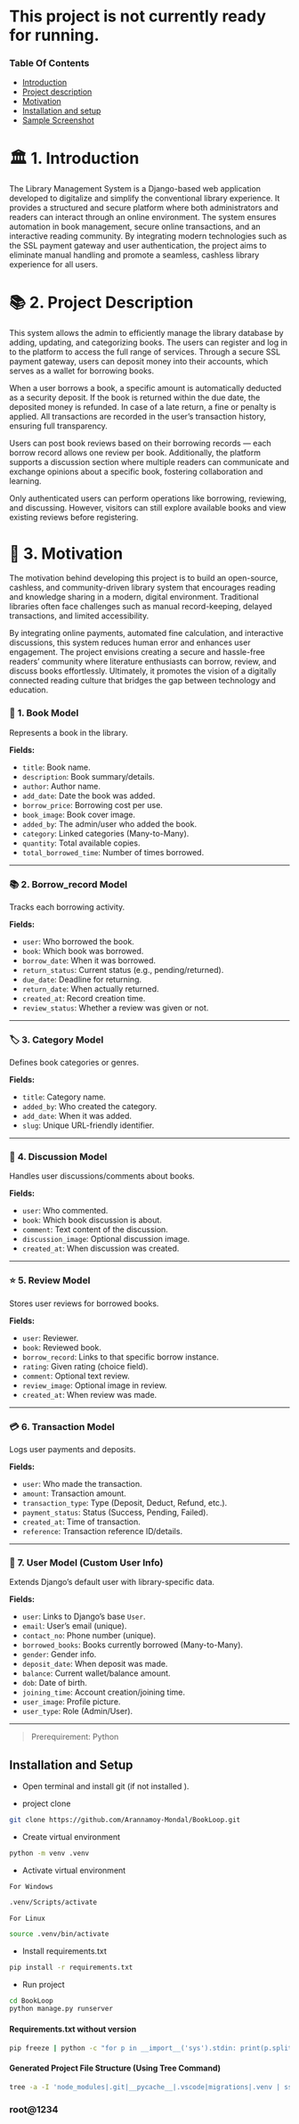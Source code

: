 

# This project is not currently ready for running.

<!-- > URL- https://bookloop-s6np.onrender.com -->

### Table Of Contents
- [Introduction](#️-1-introduction)
- [Project description](#-2-project-description)
- [Motivation](#-3-motivation)
- [Installation and setup](#installation-and-setup)
- [Sample Screenshot](#screenshot)
# 🏛️ 1. Introduction

The Library Management System is a Django-based web application developed to digitalize and simplify the conventional library experience. It provides a structured and secure platform where both administrators and readers can interact through an online environment. The system ensures automation in book management, secure online transactions, and an interactive reading community. By integrating modern technologies such as the SSL payment gateway and user authentication, the project aims to eliminate manual handling and promote a seamless, cashless library experience for all users.


# 📚 2. Project Description

This system allows the admin to efficiently manage the library database by adding, updating, and categorizing books. The users can register and log in to the platform to access the full range of services. Through a secure SSL payment gateway, users can deposit money into their accounts, which serves as a wallet for borrowing books.

When a user borrows a book, a specific amount is automatically deducted as a security deposit. If the book is returned within the due date, the deposited money is refunded. In case of a late return, a fine or penalty is applied. All transactions are recorded in the user’s transaction history, ensuring full transparency.

Users can post book reviews based on their borrowing records — each borrow record allows one review per book. Additionally, the platform supports a discussion section where multiple readers can communicate and exchange opinions about a specific book, fostering collaboration and learning.

Only authenticated users can perform operations like borrowing, reviewing, and discussing. However, visitors can still explore available books and view existing reviews before registering.


# 🌟 3. Motivation

The motivation behind developing this project is to build an open-source, cashless, and community-driven library system that encourages reading and knowledge sharing in a modern, digital environment. Traditional libraries often face challenges such as manual record-keeping, delayed transactions, and limited accessibility.

By integrating online payments, automated fine calculation, and interactive discussions, this system reduces human error and enhances user engagement. The project envisions creating a secure and hassle-free readers’ community where literature enthusiasts can borrow, review, and discuss books effortlessly. Ultimately, it promotes the vision of a digitally connected reading culture that bridges the gap between technology and education.


### 🧾 **1. Book Model**

Represents a book in the library.

**Fields:**

* `title`: Book name.
* `description`: Book summary/details.
* `author`: Author name.
* `add_date`: Date the book was added.
* `borrow_price`: Borrowing cost per use.
* `book_image`: Book cover image.
* `added_by`: The admin/user who added the book.
* `category`: Linked categories (Many-to-Many).
* `quantity`: Total available copies.
* `total_borrowed_time`: Number of times borrowed.

---

### 📚 **2. Borrow_record Model**

Tracks each borrowing activity.

**Fields:**

* `user`: Who borrowed the book.
* `book`: Which book was borrowed.
* `borrow_date`: When it was borrowed.
* `return_status`: Current status (e.g., pending/returned).
* `due_date`: Deadline for returning.
* `return_date`: When actually returned.
* `created_at`: Record creation time.
* `review_status`: Whether a review was given or not.

---

### 🏷️ **3. Category Model**

Defines book categories or genres.

**Fields:**

* `title`: Category name.
* `added_by`: Who created the category.
* `add_date`: When it was added.
* `slug`: Unique URL-friendly identifier.

---

### 💬 **4. Discussion Model**

Handles user discussions/comments about books.

**Fields:**

* `user`: Who commented.
* `book`: Which book discussion is about.
* `comment`: Text content of the discussion.
* `discussion_image`: Optional discussion image.
* `created_at`: When discussion was created.

---

### ⭐ **5. Review Model**

Stores user reviews for borrowed books.

**Fields:**

* `user`: Reviewer.
* `book`: Reviewed book.
* `borrow_record`: Links to that specific borrow instance.
* `rating`: Given rating (choice field).
* `comment`: Optional text review.
* `review_image`: Optional image in review.
* `created_at`: When review was made.

---

### 💳 **6. Transaction Model**

Logs user payments and deposits.

**Fields:**

* `user`: Who made the transaction.
* `amount`: Transaction amount.
* `transaction_type`: Type (Deposit, Deduct, Refund, etc.).
* `payment_status`: Status (Success, Pending, Failed).
* `created_at`: Time of transaction.
* `reference`: Transaction reference ID/details.

---

### 👤 **7. User Model (Custom User Info)**

Extends Django’s default user with library-specific data.

**Fields:**

* `user`: Links to Django’s base `User`.
* `email`: User’s email (unique).
* `contact_no`: Phone number (unique).
* `borrowed_books`: Books currently borrowed (Many-to-Many).
* `gender`: Gender info.
* `deposit_date`: When deposit was made.
* `balance`: Current wallet/balance amount.
* `dob`: Date of birth.
* `joining_time`: Account creation/joining time.
* `user_image`: Profile picture.
* `user_type`: Role (Admin/User).

---

> Prerequirement: Python


## Installation and Setup

- Open terminal and install git (if not installed ).

- project clone 

```bash
git clone https://github.com/Arannamoy-Mondal/BookLoop.git
```

- Create virtual environment

```bash
python -m venv .venv
```

- Activate virtual environment

`For Windows`

```bash
.venv/Scripts/activate
```

`For Linux`

```bash
source .venv/bin/activate
```

- Install requirements.txt

```bash
pip install -r requirements.txt
```

- Run project

```bash
cd BookLoop
python manage.py runserver 
```

#### Requirements.txt without version

```bash
pip freeze | python -c "for p in __import__('sys').stdin: print(p.split('=')[0])" > requirements.txt
```

#### Generated Project File Structure (Using Tree Command)

```bash
tree -a -I 'node_modules|.git|__pycache__|.vscode|migrations|.venv | ss | .env' > structure.txt
```
### root@1234


<!-- ### Screenshot

<img src="./ss/Sign-Up.png">
<img src="./ss/Log-In.png">
<img src="./ss/Homepage_login.png">
<img src="./ss/Deposit.png">
<img src="./ss/SSL_Gateway.png">
<img src="./ss/OTP_Page.png">
<img src="./ss/Transactions_history.png">
<img src="./ss/Discussion.png">
<img src="./ss/Borrow_History_Review.png">
<img src="./ss/Update_Profile.png"> -->